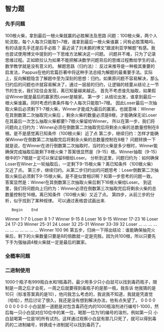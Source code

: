 ## 智力题

### 先手问题
100根火柴，拿到最后一根火柴就赢的必胜解法及思路
问题：100根火柴，两个人轮流取，每个人每次只能取1~7根，谁拿到最后一根火柴谁赢；问有必胜策略吗，有的话是先手还是后手必胜？
最近读了刘未鹏的博文“跟波利亚学解题”有感。我也尝试使用博文中提到的一下思维方法解决这一问题。 问题并不难，只为了记录思维过程。正如欧拉认为如果不能把解决数学问题背后的思维过程教给学生的话，数学教学就是没有意义的。
解题思路（归约法）：
反过来推导是一种极其重要的启发法，Pappus在他的宏篇巨著中将这种手法总结为解题的最重要手法。实际上，反向解题隐含了解题中至为深刻的思想：归约。如果原问题不容易解决，那么归约后的问题也许就容易解决了，通过一层层的归约，让逻辑的枝蔓从结论上一节节的生长，我们往往会发现，离已知量越来越近。
首先不考虑谁先抽取，如果假设Winner就是最后的赢家而Loser是输家。
第一步：从结论出发，谁拿到最后一根火柴谁赢。同时考虑约束条件每个人每次只能取1~7根。 因此Loser最后一次抽取火柴后必须剩下1-7根火柴，Winner才能成为最后的赢家。也就意味：Winner在其倒数第二次抽取完火柴后 ，剩余火柴的数量必须是8根，才能确保无论Loser在其最后一次怎么抽取火柴都要1-7根火柴留给Winner。
所以在第一步，我们将问题向上归约为：Winner必须在倒数第二次抽取完后将剩余火柴的总数量控制在8根。是不是感觉离已知条件（100根火柴）近了点
第二步，继续归约：怎样才能确保Winner在倒数第二次抽取完后将剩余火柴的总数量控制在8根？ 问题转换一下就是说，在Winner在进行倒数第二次抽取时，当时的火柴是多少根时，Winner能确保完成抽取后能剩下8根火柴？答案很显然是（9-15）根。Winner抽取（9-15）根中的1-7根就一定可以保证留8根给Loser。
分析到这里，问题归约为：如何确保Loser在Winer上一轮抽取后，一定剩下9-15根火柴？离已知条件（100根火柴）又近了点。
第三步，继续归约。从第二步归约出的问题思考：Loser倒数第二次抽取火柴后必须剩下9-15根火柴。是不是似曾相识啊？和第一步思考的问题一致。答案显然是：Winner在其倒数第三次抽取火柴后剩下16根火柴给Loser。
到这里，我们将问题向上归约为：Winner必须在倒数第三次抽取完后将剩余火柴的总数量控制在16根。离已知条件（100根火柴）又近了点。
第四步，从前三步的分析，似乎找到了某种规律。 可以通过表格尝试画出来.
 
 	   Begin	End
Winner	1-7	    0
Loser	8	    1-7
Winner	9-15	8
Loser	16	    9-15
Winner	17-23	16
Loser	24	    17-23
Winner	25-31	24
Loser	32	    25-31
Winner	33-39	32
Loser	...	...
...	...	...
...	...	...
...	...	...
Winner	100	96
 第五步，归纳一下得出结论：谁能确保抽完火柴后，剩下的火柴数量只要是8的倍数就一定是完胜。因为共100根，所以只要先下手为强抽调4根火柴就一定是最后的赢家。
 
 
### 全概率问题



### 二进制使用
1000个瓶子有999瓶白水和1瓶毒药，最少用多少只小白鼠可以找到毒药瓶子，限制是一周之后才会死，一周之后就要得到毒瓶子的是那一瓶，我告诉
他我猜的是10只（标准答案真的是10），他问我怎么考虑的，我说我不知道，我就是凭直觉（哈哈），然后讨论了很久，我还是没有想到解决办法，他有点失望了。
0 0 0 0 0 0 0 0 0 0 
小白鼠那一道题是对包含毒药在内的1000瓶溶剂进行编号1-1000，然后每一只小白鼠对应10位中的某一位，喝那一位为1的编号的溶剂，例如第一只
小白鼠喝第一位是1的所有试剂。这样通过观察小白鼠有那几只死了，就可以得到毒药的二进制编号，转换成十进制就可以找到毒药了。